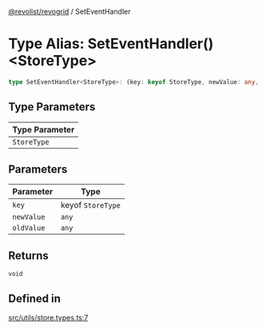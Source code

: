 [@revolist/revogrid](README.md) / SetEventHandler

# Type Alias: SetEventHandler()\<StoreType\>

```ts
type SetEventHandler<StoreType>: (key: keyof StoreType, newValue: any, oldValue: any) => void;
```

## Type Parameters

| Type Parameter |
| ------ |
| `StoreType` |

## Parameters

| Parameter | Type |
| ------ | ------ |
| `key` | keyof `StoreType` |
| `newValue` | `any` |
| `oldValue` | `any` |

## Returns

`void`

## Defined in

[src/utils/store.types.ts:7](https://github.com/revolist/revogrid/blob/7e29dfb64300e0258d5855b03e9cff9116f6c377/src/utils/store.types.ts#L7)
